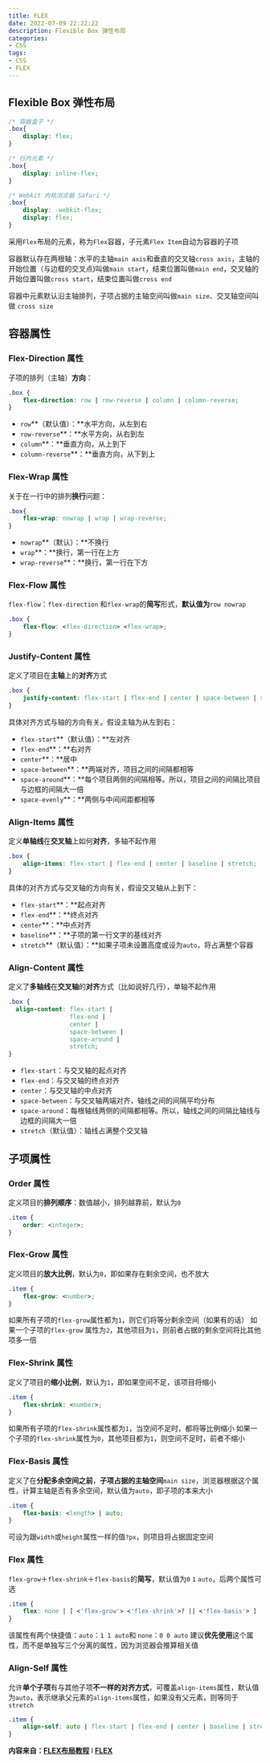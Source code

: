 ```yaml
---
title: FLEX
date: 2022-07-09 22:22:22
description: Flexible Box 弹性布局
categories:
- CSS
tags:
- CSS
- FLEX
---
```


## Flexible Box 弹性布局

```css
/* 容器盒子 */
.box{
    display: flex;
}

/* 行内元素 */
.box{
    display: inline-flex;
}

/* Webkit 内核浏览器 Safari */
.box{
    display: -webkit-flex;
    display: flex;
}
```
采用`Flex`布局的元素，称为`Flex`容器，子元素`Flex Item`自动为容器的子项

容器默认存在两根轴：水平的主轴`main axis`和垂直的交叉轴`cross axis`，主轴的开始位置（与边框的交叉点)叫做`main start`，结束位置叫做`main end`，交叉轴的开始位置叫做`cross start`，结束位置叫做`cross end`

容器中元素默认沿主轴排列，子项占据的主轴空间叫做`main size`、交叉轴空间叫做 `cross size`

## 容器属性
### Flex-Direction 属性
子项的排列（主轴）**方向**：
```css
.box {
    flex-direction: row | row-reverse | column | column-reverse;
}
```
- `row`**（默认值）：**水平方向，从左到右
- `row-reverse`**：**水平方向，从右到左
- `column`**：**垂直方向，从上到下
- `column-reverse`**：**垂直方向，从下到上
### Flex-Wrap 属性
关于在一行中的排列**换行**问题：
```css
.box{
    flex-wrap: nowrap | wrap | wrap-reverse;
}
```
- `nowrap`**（默认）：**不换行
- `wrap`**：**换行，第一行在上方
- `wrap-reverse`**：**换行，第一行在下方
### Flex-Flow 属性
`flex-flow`：`flex-direction` 和`flex-wrap`的**简写**形式，**默认值为**`row nowrap`

```css
.box {
    flex-flow: <flex-direction> <flex-wrap>;
}
```
### Justify-Content 属性
定义了项目在**主轴**上的**对齐**方式
```css
.box {
    justify-content: flex-start | flex-end | center | space-between | space-around;
}
```
具体对齐方式与轴的方向有关。假设主轴为从左到右：
- `flex-start`**（默认值）：**左对齐
- `flex-end`**：**右对齐
- `center`**：**居中
- `space-between`**：**两端对齐，项目之间的间隔都相等
- `space-around`**：**每个项目两侧的间隔相等。所以，项目之间的间隔比项目与边框的间隔大一倍
- `space-evenly`**：**两侧与中间间距都相等
### Align-Items 属性
定义**单轴线**在**交叉轴**上如何**对齐**，多轴不起作用
```css
.box {
    align-items: flex-start | flex-end | center | baseline | stretch;
}
```
具体的对齐方式与交叉轴的方向有关，假设交叉轴从上到下：
- `flex-start`**：**起点对齐
- `flex-end`**：**终点对齐
- `center`**：**中点对齐
- `baseline`**：**子项的第一行文字的基线对齐
- `stretch`**（默认值）：**如果子项未设置高度或设为`auto`，将占满整个容器
### Align-Content 属性
定义了**多轴线**在**交叉轴**的**对齐**方式（比如说好几行），单轴不起作用
```css
.box {
  align-content: flex-start | 
                 flex-end | 
                 center | 
                 space-between | 
                 space-around | 
                 stretch;
}
```
- `flex-start`：与交叉轴的起点对齐
- `flex-end`：与交叉轴的终点对齐
- `center`：与交叉轴的中点对齐
- `space-between`：与交叉轴两端对齐，轴线之间的间隔平均分布
- `space-around`：每根轴线两侧的间隔都相等。所以，轴线之间的间隔比轴线与边框的间隔大一倍
- `stretch`（默认值）：轴线占满整个交叉轴
## 子项属性
### Order 属性
定义项目的**排列顺序**：数值越小，排列越靠前，默认为`0`
```css
.item {
    order: <integer>;
}
```
### Flex-Grow 属性
定义项目的**放大比例**，默认为`0`，即如果存在剩余空间，也不放大
```css
.item {
    flex-grow: <number>;
}
```
如果所有子项的`flex-grow`属性都为`1`，则它们将等分剩余空间（如果有的话）
如果一个子项的`flex-grow` 属性为`2`，其他项目为`1`，则前者占据的剩余空间将比其他项多一倍
### Flex-Shrink 属性
定义了项目的**缩小比例**，默认为`1`，即如果空间不足，该项目将缩小
```css
.item {
    flex-shrink: <number>;
}
```
如果所有子项的`flex-shrink`属性都为`1`，当空间不足时，都将等比例缩小
如果一个子项的`flex-shrink`属性为`0`，其他项目都为`1`，则空间不足时，前者不缩小
### Flex-Basis 属性
定义了在**分配多余空间之前**，**子项占据的主轴空间**`main size`，浏览器根据这个属性，计算主轴是否有多余空间，默认值为`auto`，即子项的本来大小
```css
.item {
    flex-basis: <length> | auto;
}
```
可设为跟`width`或`height`属性一样的值`?px`，则项目将占据固定空间
### Flex 属性
`flex-grow`＋`flex-shrink`＋`flex-basis`的**简写**，默认值为`0` `1` `auto`，后两个属性可选
```css
.item {
    flex: none | [ <'flex-grow'> <'flex-shrink'>? || <'flex-basis'> ]
}
```
该属性有两个快捷值：`auto`：`1 1 auto`和 `none`：`0 0 auto`
建议**优先使用**这个属性，而不是单独写三个分离的属性，因为浏览器会推算相关值

### Align-Self 属性
允许**单个子项**有与其他子项**不一样的对齐方式**，可覆盖`align-items`属性，默认值为`auto`，表示继承父元素的`align-items`属性，如果没有父元素，则等同于`stretch`
```css
.item {
    align-self: auto | flex-start | flex-end | center | baseline | stretch;
}
```

**内容来自：**[**FLEX布局教程**](https://www.ruanyifeng.com/blog/2015/07/flex-grammar.html)  l  [**FLEX**](https://developer.mozilla.org/zh-CN/docs/Web/CSS/CSS_Flexible_Box_Layout/Basic_Concepts_of_Flexbox)
